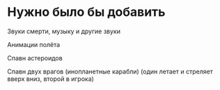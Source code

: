 # Нужно было бы добавить

Звуки смерти, музыку и другие звуки

Анимации полёта

Спавн астероидов

Спавн двух врагов (инопланетные карабли) (один летает и стреляет вверх вниз, второй в игрока)
